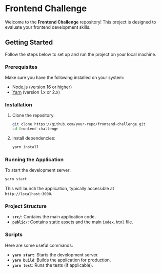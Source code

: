 # Frontend Challenge

Welcome to the **Frontend Challenge** repository! This project is designed to evaluate your frontend development skills.

## Getting Started

Follow the steps below to set up and run the project on your local machine.

### Prerequisites

Make sure you have the following installed on your system:

- [Node.js](https://nodejs.org/) (version 16 or higher)
- [Yarn](https://yarnpkg.com/) (version 1.x or 2.x)

### Installation

1. Clone the repository:

   ```bash
   git clone https://github.com/your-repo/frontend-challenge.git
   cd frontend-challenge
   ```

2. Install dependencies:
   ```bash
   yarn install
   ```

### Running the Application

To start the development server:

```bash
yarn start
```

This will launch the application, typically accessible at `http://localhost:3000`.

### Project Structure

- **`src/`**: Contains the main application code.
- **`public/`**: Contains static assets and the main `index.html` file.

### Scripts

Here are some useful commands:

- **`yarn start`**: Starts the development server.
- **`yarn build`**: Builds the application for production.
- **`yarn test`**: Runs the tests (if applicable).
